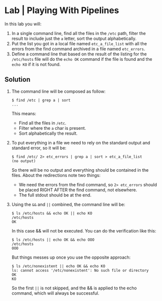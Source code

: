 # Lab | Playing With Pipelines

In this lab you will:

1. In a single command line, find all the files in the `/etc` path, filter the
   result to include just the `a` letter, sort the output alphabetically.
2. Put the list you got in a local file named `etc_a_file_list` with all the
   errors from the find command archived in a file named `etc_errors`.
3. Define a command line that based on the result of the listing for the
   `/etc/hosts` file will do the `echo OK` command  if the file is found and
   the `echo KO` if it is not found.

## Solution

1. The command line will be composed as follow:

   ```console
   $ find /etc | grep a | sort
   ...
   ```

   This means:

   - Find all the files in `/etc`.
   - Filter where the `a` char is present.
   - Sort alphabetically the result.

2. To put everything in a file we need to rely on the standard output and
   standard error, so it will be:

   ```console
   $ find /etc/ 2> etc_errors | grep a | sort > etc_a_file_list
   (no output)
   ```

   So there will be no output and everything should be contained in the files.
   About the redirections note two things:
   - We need the errors from the find command, so `2> etc_errors` should be
     placed RIGHT AFTER the find command, not elsewhere.
   - The full stdout should be at the end.

3. Using the `&&` and `||` combined, the command line will be:

   ```console
   $ ls /etc/hosts && echo OK || echo KO
   /etc/hosts
   OK
   ```

   In this case && will not be executed.
   You can do the verification like this:

   ```console
   $ ls /etc/hosts || echo OK && echo OOO
   /etc/hosts
   OOO
   ```

   But things messes up once you use the opposite approach:

   ```console
   $ ls /etc/nonexistent || echo OK && echo KO
   ls: cannot access '/etc/nonexistent': No such file or directory
   OK
   KO
   ```

   So the first `||` is not skipped, and the && is applied to the echo command,
   which will always be successful.
